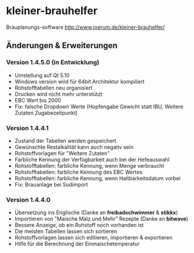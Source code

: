 # kleiner-brauhelfer
Brauplanungs-software
http://www.joerum.de/kleiner-brauhelfer/
## Änderungen & Erweiterungen
### Version 1.4.5.0 (in Entwicklung)
- Umstellung auf Qt 5.10
- Windows version wird für 64bit Architektur kompiliert
- Rohstofftabellen neu organisiert
- Drucken wird nicht mehr unterstützt
- EBC Wert bis 2000
- Fix: falsche Dropdown Werte (Hopfengabe Gewicht statt IBU, Weitere Zutaten Zugabezeitpunkt)
### Version 1.4.4.1
- Zustand der Tabellen werden gespeichert
- Gewünschte Restalkalität kann auch negativ sein
- Rohstoffvorlagen für "Weitere Zutaten"
- Farbliche Kennung der Verfügbarkeit auch bei der Hefeauswahl
- Rohstofftabellen: farbliche Kennung, wenn Menge verbraucht
- Rohstofftabellen: farbliche Kennung des EBC Wertes
- Rohstofftabellen: farbliche Kennung, wenn Haltbarkeitsdatum vorbei
- Fix: Brauanlage bei Sudimport
### Version 1.4.4.0
- Übersetzung ins Englische (Danke an **freibadschwimmer** & **stikkx**)
- Importieren von "Maische Malz und Mehr" Rezepte (Danke an **bitwave**)
- Bessere Anzeige, ob ein Rohstoff noch vorhanden ist
- Die meisten Tabellen lassen sich sortieren
- Rohstoffvorlagen lassen sich editieren, importieren & exportieren
- Hilfe für die Berechnung der Einmaischetemperatur

